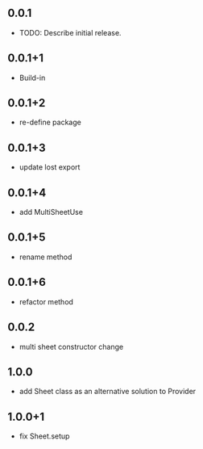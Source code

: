 ## 0.0.1

* TODO: Describe initial release.

## 0.0.1+1

* Build-in

## 0.0.1+2

* re-define package

## 0.0.1+3

* update lost export

## 0.0.1+4

* add MultiSheetUse

## 0.0.1+5

* rename method

## 0.0.1+6

* refactor method

## 0.0.2

* multi sheet constructor change

## 1.0.0

* add Sheet class as an alternative solution to Provider

## 1.0.0+1

* fix Sheet.setup